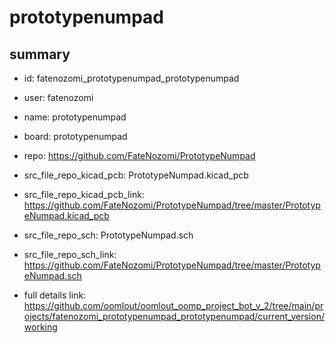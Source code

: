 # prototypenumpad
 
## summary 
* id: fatenozomi_prototypenumpad_prototypenumpad
* user: fatenozomi
* name: prototypenumpad
* board: prototypenumpad
* repo: https://github.com/FateNozomi/PrototypeNumpad
* src_file_repo_kicad_pcb: PrototypeNumpad.kicad_pcb
* src_file_repo_kicad_pcb_link: https://github.com/FateNozomi/PrototypeNumpad/tree/master/PrototypeNumpad.kicad_pcb


* src_file_repo_sch: PrototypeNumpad.sch
* src_file_repo_sch_link: https://github.com/FateNozomi/PrototypeNumpad/tree/master/PrototypeNumpad.sch
* full details link: https://github.com/oomlout/oomlout_oomp_project_bot_v_2/tree/main/projects/fatenozomi_prototypenumpad_prototypenumpad/current_version/working  







